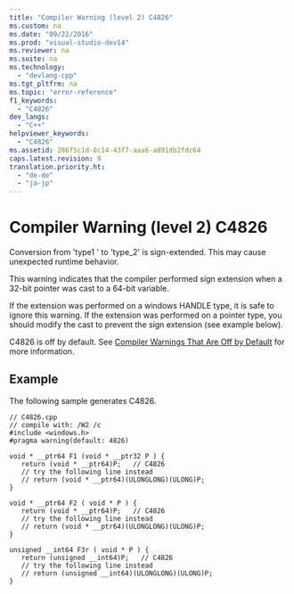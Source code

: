 ```yaml
---
title: "Compiler Warning (level 2) C4826"
ms.custom: na
ms.date: "09/22/2016"
ms.prod: "visual-studio-dev14"
ms.reviewer: na
ms.suite: na
ms.technology: 
  - "devlang-cpp"
ms.tgt_pltfrm: na
ms.topic: "error-reference"
f1_keywords: 
  - "C4826"
dev_langs: 
  - "C++"
helpviewer_keywords: 
  - "C4826"
ms.assetid: 286f5c1d-8c14-43f7-aaa6-a891db2fdc64
caps.latest.revision: 9
translation.priority.ht: 
  - "de-de"
  - "ja-jp"
---
```

# Compiler Warning (level 2) C4826
Conversion from 'type1 ' to 'type_2' is sign-extended. This may cause unexpected runtime behavior.  
  
 This warning indicates that the compiler performed sign extension when a 32-bit pointer was cast to a 64-bit variable.  
  
 If the extension was performed on a windows HANDLE type, it is safe to ignore this warning. If the extension was performed on a pointer type, you should modify the cast to prevent the sign extension (see example below).  
  
 C4826 is off by default. See [Compiler Warnings That Are Off by Default](../vs140/compiler-warnings-that-are-off-by-default.md) for more information.  
  
## Example  
 The following sample generates C4826.  
  
```  
// C4826.cpp  
// compile with: /W2 /c  
#include <windows.h>  
#pragma warning(default: 4826)  
  
void * __ptr64 F1 (void * __ptr32 P ) {  
   return (void * __ptr64)P;   // C4826  
   // try the following line instead  
   // return (void * __ptr64)(ULONGLONG)(ULONG)P;  
}  
  
void * __ptr64 F2 ( void * P ) {  
   return (void * __ptr64)P;   // C4826  
   // try the following line instead  
   // return (void * __ptr64)(ULONGLONG)(ULONG)P;  
}  
  
unsigned __int64 F3r ( void * P ) {  
   return (unsigned __int64)P;   // C4826  
   // try the following line instead  
   // return (unsigned __int64)(ULONGLONG)(ULONG)P;  
}  
```